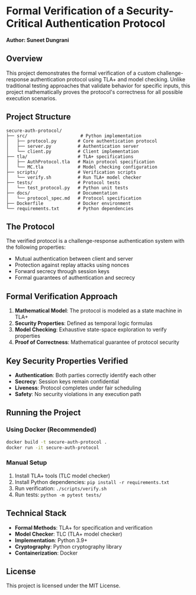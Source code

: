 # Formal Verification of a Security-Critical Authentication Protocol

**Author: Suneet Dungrani**

## Overview

This project demonstrates the formal verification of a custom challenge-response authentication protocol using TLA+ and model checking. Unlike traditional testing approaches that validate behavior for specific inputs, this project mathematically proves the protocol's correctness for all possible execution scenarios.

## Project Structure

```
secure-auth-protocol/
├── src/                    # Python implementation
│   ├── protocol.py        # Core authentication protocol
│   ├── server.py          # Authentication server
│   └── client.py          # Client implementation
├── tla/                   # TLA+ specifications
│   ├── AuthProtocol.tla   # Main protocol specification
│   └── MC.tla             # Model checking configuration
├── scripts/               # Verification scripts
│   └── verify.sh          # Run TLA+ model checker
├── tests/                 # Protocol tests
│   └── test_protocol.py   # Python unit tests
├── docs/                  # Documentation
│   └── protocol_spec.md   # Protocol specification
├── Dockerfile             # Docker environment
└── requirements.txt       # Python dependencies
```

## The Protocol

The verified protocol is a challenge-response authentication system with the following properties:
- Mutual authentication between client and server
- Protection against replay attacks using nonces
- Forward secrecy through session keys
- Formal guarantees of authentication and secrecy

## Formal Verification Approach

1. **Mathematical Model**: The protocol is modeled as a state machine in TLA+
2. **Security Properties**: Defined as temporal logic formulas
3. **Model Checking**: Exhaustive state-space exploration to verify properties
4. **Proof of Correctness**: Mathematical guarantee of protocol security

## Key Security Properties Verified

- **Authentication**: Both parties correctly identify each other
- **Secrecy**: Session keys remain confidential
- **Liveness**: Protocol completes under fair scheduling
- **Safety**: No security violations in any execution path

## Running the Project

### Using Docker (Recommended)

```bash
docker build -t secure-auth-protocol .
docker run -it secure-auth-protocol
```

### Manual Setup

1. Install TLA+ tools (TLC model checker)
2. Install Python dependencies: `pip install -r requirements.txt`
3. Run verification: `./scripts/verify.sh`
4. Run tests: `python -m pytest tests/`

## Technical Stack

- **Formal Methods**: TLA+ for specification and verification
- **Model Checker**: TLC (TLA+ model checker)
- **Implementation**: Python 3.9+
- **Cryptography**: Python cryptography library
- **Containerization**: Docker


## License

This project is licensed under the MIT License.
